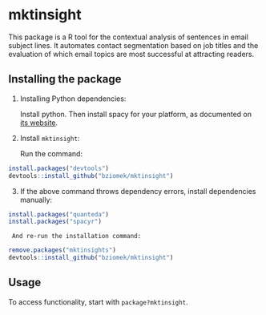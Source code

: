 # mktinsight

This package is a R tool for the contextual analysis of sentences in email subject lines. It automates contact segmentation based on job titles and the evaluation of which email topics are most successful at attracting readers.

## Installing the package

1. Installing Python dependencies:

     Install python. Then install spacy for your platform, as documented on [its website](https://spacy.io/usage/).

2. Install `mktinsight`:

     Run the command:
```R
install.packages("devtools")
devtools::install_github("bziomek/mktinsight")
```

3. If the above command throws dependency errors, install dependencies manually:
```R
install.packages("quanteda")
install.packages("spacyr")
```
     And re-run the installation command:
```R
remove.packages("mktinsights")
devtools::install_github("bziomek/mktinsight")
```

## Usage

To access functionality, start with `package?mktinsight`.